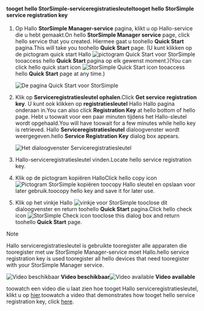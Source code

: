 <!--author=alkohli last changed: 9/17/15-->

#### <a name="tooget-hello-storsimple-service-registration-key"></a><span data-ttu-id="671e7-101">tooget hello StorSimple-serviceregistratiesleutel</span><span class="sxs-lookup"><span data-stu-id="671e7-101">tooget hello StorSimple service registration key</span></span>
1. <span data-ttu-id="671e7-102">Op Hallo **StorSimple Manager-service** pagina, klikt u op Hallo-service die u hebt gemaakt.</span><span class="sxs-lookup"><span data-stu-id="671e7-102">On hello **StorSimple Manager service** page, click hello service that you created.</span></span> <span data-ttu-id="671e7-103">Hiermee gaat u toohello **Quick Start** pagina.</span><span class="sxs-lookup"><span data-stu-id="671e7-103">This will take you toohello **Quick Start** page.</span></span> <span data-ttu-id="671e7-104">(U kunt klikken op de pictogram quick start Hallo ![pictogram Quick Start voor StorSimple ](./media/storsimple-get-service-registration-key/HCS_QuickStartIcon-include.png) tooaccess hello **Quick Start** pagina op elk gewenst moment.)</span><span class="sxs-lookup"><span data-stu-id="671e7-104">(You can click hello quick start icon ![StorSimple Quick Start icon ](./media/storsimple-get-service-registration-key/HCS_QuickStartIcon-include.png) tooaccess hello **Quick Start** page at any time.)</span></span>
   
     ![De pagina Quick Start voor StorSimple](./media/storsimple-get-service-registration-key/HCS_ServiceQuickStart-include.png)
2. <span data-ttu-id="671e7-106">Klik op **Serviceregistratiesleutel ophalen**.</span><span class="sxs-lookup"><span data-stu-id="671e7-106">Click **Get service registration key**.</span></span> <span data-ttu-id="671e7-107">U kunt ook klikken op **registratiesleutel** Hallo Hallo pagina onderaan in.</span><span class="sxs-lookup"><span data-stu-id="671e7-107">You can also click **Registration Key** at hello bottom of hello page.</span></span> <span data-ttu-id="671e7-108">Hebt u toowait voor een paar minuten tijdens het Hallo-sleutel wordt opgehaald.</span><span class="sxs-lookup"><span data-stu-id="671e7-108">You will have toowait for a few minutes while hello key is retrieved.</span></span> <span data-ttu-id="671e7-109">Hallo **Serviceregistratiesleutel** dialoogvenster wordt weergegeven.</span><span class="sxs-lookup"><span data-stu-id="671e7-109">hello **Service Registration Key** dialog box appears.</span></span>
   
     ![Het dialoogvenster Serviceregistratiesleutel](./media/storsimple-get-service-registration-key/HCS_GetServiceRegistrationKey-include.png)
3. <span data-ttu-id="671e7-111">Hallo-serviceregistratiesleutel vinden.</span><span class="sxs-lookup"><span data-stu-id="671e7-111">Locate hello service registration key.</span></span>
4. <span data-ttu-id="671e7-112">Klik op de pictogram kopiëren Hallo</span><span class="sxs-lookup"><span data-stu-id="671e7-112">Click hello copy icon</span></span> ![Pictogram StorSimple kopiëren](./media/storsimple-get-service-registration-key/HCS_CopyIcon-include.png) <span data-ttu-id="671e7-114">toocopy Hallo sleutel en opslaan voor later gebruik.</span><span class="sxs-lookup"><span data-stu-id="671e7-114">toocopy hello key and save it for later use.</span></span>
5. <span data-ttu-id="671e7-115">Klik op het vinkje Hallo ![vinkje voor StorSimple](./media/storsimple-get-service-registration-key/HCS_CheckIcon-include.png) tooclose dit dialoogvenster en return toohello **Quick Start** pagina.</span><span class="sxs-lookup"><span data-stu-id="671e7-115">Click hello check icon ![StorSimple Check icon](./media/storsimple-get-service-registration-key/HCS_CheckIcon-include.png) tooclose this dialog box and return toohello **Quick Start** page.</span></span>

> [!NOTE]
> <span data-ttu-id="671e7-116">Hallo serviceregistratiesleutel is gebruikte tooregister alle apparaten die tooregister met uw StorSimple Manager-service moet Hallo.</span><span class="sxs-lookup"><span data-stu-id="671e7-116">hello service registration key is used tooregister all hello devices that need tooregister with your StorSimple Manager service.</span></span>
> 
> 

<span data-ttu-id="671e7-117">![Video beschikbaar](./media/storsimple-get-service-registration-key/Video_icon.png) **Video beschikbaar**</span><span class="sxs-lookup"><span data-stu-id="671e7-117">![Video available](./media/storsimple-get-service-registration-key/Video_icon.png) **Video available**</span></span>

<span data-ttu-id="671e7-118">toowatch een video die u laat zien hoe tooget Hallo serviceregistratiesleutel, klikt u op [hier](https://azure.microsoft.com/documentation/videos/get-the-service-registration-key/).</span><span class="sxs-lookup"><span data-stu-id="671e7-118">toowatch a video that demonstrates how tooget hello service registration key, click [here](https://azure.microsoft.com/documentation/videos/get-the-service-registration-key/).</span></span>

